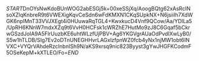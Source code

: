 $START$DnOYsNwKdoBUnWOG2abESGj5k+00xeSSjXq/AoogBQtg62xAsRcINsoXZlqKnbreR9t6VWEXigKqvCeSdn6wFdKMXN1CKqSUpkNX+N6jsiiIh7XdWGK6npIMnT33VVJXEgt4i0HUuwaRqTGL4+KwxkucD4Vnf9QCow/Aa/YDlLa5/UpRH6KNnW7mdxXZq9t6VvH0HCFsk1cWRZhE7HutMo9zJ8C6Gqaf5bCkrwGSzdJoIA9A5FlrUuzbKE6uhtWLzfUjPBV+Ag6YKGVgrAUaOdPvdIXwLyB0/S5w1hTLDB/SIg7Ev2oDTnUNEGHHvrLAGxlzfpnWZ0fcb4yNx1njMW1obt6INVXC+VYQrVAhdeRzcInbnISh9N/aKS9xrsq9nic823Byyst3gYwJHGFKCodmF5OSeKepM+kXTLEO/Fo=$END$